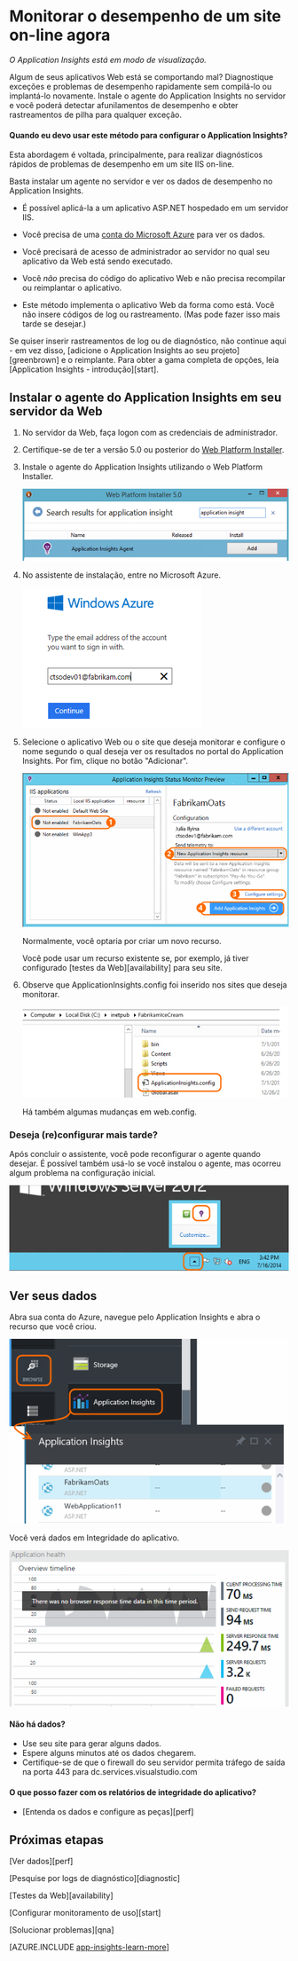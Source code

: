 ﻿<properties 
	pageTitle="Diagnosticar problemas de desempenho em um site em execução" 
	description="Monitore o desempenho do site sem implantá-lo novamente. Use de forma independente ou com o Application Insights SDK" 
	services="application-insights" 
	authors="alancameronwills" 
	manager="kamrani"/>

<tags 
	ms.service="application-insights" 
	ms.workload="tbd" 
	ms.tgt_pltfrm="ibiza" 
	ms.devlang="na" 
	ms.topic="article" 
	ms.date="2015-01-23" 
	ms.author="awills"/>
 

# Monitorar o desempenho de um site on-line agora

*O Application Insights está em modo de visualização.*

Algum de seus aplicativos Web está se comportando mal? Diagnostique exceções e problemas de desempenho rapidamente sem compilá-lo ou implantá-lo novamente. Instale o agente do Application Insights no servidor e você poderá detectar afunilamentos de desempenho e obter rastreamentos de pilha para qualquer exceção. 


#### Quando eu devo usar este método para configurar o Application Insights?

Esta abordagem é voltada, principalmente, para realizar diagnósticos rápidos de problemas de desempenho em um site IIS on-line.

Basta instalar um agente no servidor e ver os dados de desempenho no Application Insights.

- É possível aplicá-la a um aplicativo ASP.NET hospedado em um servidor IIS.

- Você precisa de uma [conta do Microsoft Azure](http://azure.com) para ver os dados.

- Você precisará de acesso de administrador ao servidor no qual seu aplicativo da Web está sendo executado. 

- Você *não* precisa do código do aplicativo Web e não precisa recompilar ou reimplantar o aplicativo. 

- Este método implementa o aplicativo Web da forma como está. Você não insere códigos de log ou rastreamento. (Mas pode fazer isso mais tarde se desejar.)

Se quiser inserir rastreamentos de log ou de diagnóstico, não continue aqui - em vez disso, [adicione o Application Insights ao seu projeto][greenbrown] e o reimplante. Para obter a gama completa de opções, leia [Application Insights - introdução][start].

## Instalar o agente do Application Insights em seu servidor da Web

1. No servidor da Web, faça logon com as credenciais de administrador.

2. Certifique-se de ter a versão 5.0 ou posterior do [Web Platform Installer](http://www.microsoft.com/web/downloads/platform.aspx).
3. Instale o agente do Application Insights utilizando o Web Platform Installer.

    ![](./media/appinsights/appinsights-031-wpi.png)
4. No assistente de instalação, entre no Microsoft Azure.

    ![](./media/appinsights/appinsights-035-signin.png)
5. Selecione o aplicativo Web ou o site que deseja monitorar e configure o nome segundo o qual deseja ver os resultados no portal do Application Insights. Por fim, clique no botão "Adicionar".

    ![](./media/appinsights/appinsights-036-configAIC.png)

    Normalmente, você optaria por criar um novo recurso.

    Você pode usar um recurso existente se, por exemplo, já tiver configurado [testes da Web][availability] para seu site.  

6. Observe que ApplicationInsights.config foi inserido nos sites que deseja monitorar.

    ![](./media/appinsights/appinsights-034-aiconfig.png)

   Há também algumas mudanças em web.config.

### Deseja (re)configurar mais tarde?

Após concluir o assistente, você pode reconfigurar o agente quando desejar. É possível também usá-lo se você instalou o agente, mas ocorreu algum problema na configuração inicial.

![Click the Application Insights icon on the task bar](./media/appinsights/appinsights-033-aicRunning.png)

## Ver seus dados

Abra sua conta do Azure, navegue pelo Application Insights e abra o recurso que você criou.

![](./media/appinsights/appinsights-08openApp.png)

Você verá dados em Integridade do aplicativo.

![](./media/appinsights/appinsights-037-results.png)

#### Não há dados?

  * Use seu site para gerar alguns dados.
  * Espere alguns minutos até os dados chegarem.
  * Certifique-se de que o firewall do seu servidor permita tráfego de saída na porta 443 para dc.services.visualstudio.com 

#### O que posso fazer com os relatórios de integridade do aplicativo?
 * [Entenda os dados e configure as peças][perf]

## <a name="next"></a>Próximas etapas


[Ver dados][perf]

[Pesquise por logs de diagnóstico][diagnostic]

[Testes da Web][availability]

[Configurar monitoramento de uso][start]

[Solucionar problemas][qna]




[AZURE.INCLUDE [app-insights-learn-more](../includes/app-insights-learn-more.md)]




<!--HONumber=46--> 
